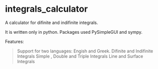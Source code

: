 # integrals_calculator
A calculator for difinite and indifinite integrals.

It is written only in python. 
Packages used PySimpleGUI and sympy.

Features:
  > Support for two languages: Engish and Greek.
  > Difinite and Indifinite Integrals
  > Simple , Double and Triple Integrals
  > Line and Surface Integrals
  > 

